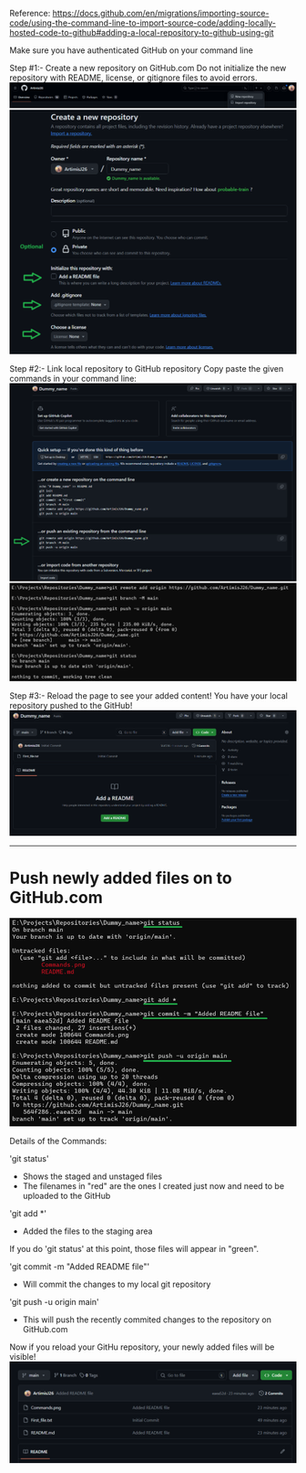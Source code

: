 Reference: https://docs.github.com/en/migrations/importing-source-code/using-the-command-line-to-import-source-code/adding-locally-hosted-code-to-github#adding-a-local-repository-to-github-using-git

Make sure you have authenticated GitHub on your command line

Step #1:- Create a new repository on GitHub.com
Do not initialize the new repository with README, license, or gitignore files to avoid errors.
![alt text](Step1.1.png)
![alt text](Step1.2.png)

Step #2:- Link local repository to GitHub repository
Copy paste the given commands in your command line:
![alt text](Step2.1.png)
![alt text](Step2.2.png)

Step #3:- Reload the page to see your added content!
You have your local repository pushed to the GitHub!
![alt text](Final.png)


-------------------------------------------------------------------
# Push newly added files on to GitHub.com
![alt text](add_new_files.png)

Details of the Commands:

'git status' 
- Shows the staged and unstaged files
- The filenames in "red" are the ones I created just now and need to be uploaded to the GitHub

'git add *'
- Added the files to the staging area

If you do 'git status' at this point, those files will appear in "green".

'git commit -m "Added README file"'
- Will commit the changes to my local git repository

'git push -u origin main'
- This will push the recently commited changes to the repository on GitHub.com

Now if you reload your GitHu repository, your newly added files will be visible!
![alt text](added_on_GitHub.png)
